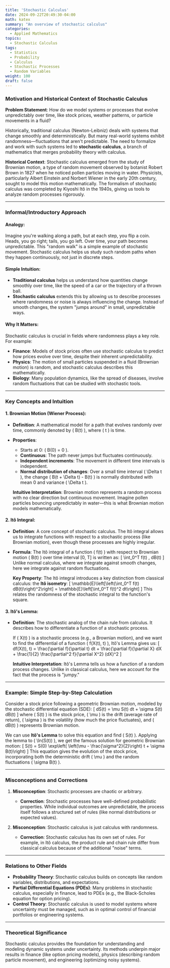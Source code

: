 ```yaml
---
title: 'Stochastic Calculus'
date: 2024-09-22T20:49:30-04:00
math: katex
summary: "An overview of stochastic calculus"
categories:
  - Applied Mathematics
topics:
  - Stochastic Calculus
tags:
  - Statistics
  - Probability
  - Calculus
  - Stochastic Processes
  - Random Variables
weight: 100
draft: false
---
```


### Motivation and Historical Context of Stochastic Calculus

**Problem Statement**: How do we model systems or processes that evolve unpredictably over time, like stock prices, weather patterns, or particle movements in a fluid?

Historically, traditional calculus (Newton-Leibniz) deals with systems that change smoothly and deterministically. But many real-world systems exhibit randomness—fluctuations that aren't predictable. The need to formalize and work with such systems led to **stochastic calculus**, a branch of mathematics that merges probability theory with calculus.

**Historical Context**: Stochastic calculus emerged from the study of Brownian motion, a type of random movement observed by botanist Robert Brown in 1827 when he noticed pollen particles moving in water. Physicists, particularly Albert Einstein and Norbert Wiener in the early 20th century, sought to model this motion mathematically. The formalism of stochastic calculus was completed by Kiyoshi Itô in the 1940s, giving us tools to analyze random processes rigorously.

---

### Informal/Introductory Approach

#### Analogy:
Imagine you're walking along a path, but at each step, you flip a coin. Heads, you go right; tails, you go left. Over time, your path becomes unpredictable. This "random walk" is a simple example of stochastic movement. Stochastic calculus helps us study such random paths when they happen continuously, not just in discrete steps.

#### Simple Intuition:
- **Traditional calculus** helps us understand how quantities change smoothly over time, like the speed of a car or the trajectory of a thrown ball.
- **Stochastic calculus** extends this by allowing us to describe processes where randomness or noise is always influencing the change. Instead of smooth changes, the system "jumps around" in small, unpredictable ways.

#### Why It Matters:
Stochastic calculus is crucial in fields where randomness plays a key role. For example:
- **Finance**: Models of stock prices often use stochastic calculus to predict how prices evolve over time, despite their inherent unpredictability.
- **Physics**: The motion of small particles suspended in a fluid (Brownian motion) is random, and stochastic calculus describes this mathematically.
- **Biology**: Many population dynamics, like the spread of diseases, involve random fluctuations that can be studied with stochastic tools.

---

### Key Concepts and Intuition

#### 1. **Brownian Motion (Wiener Process)**:
- **Definition**: A mathematical model for a path that evolves randomly over time, commonly denoted by \( B(t) \), where \( t \) is time.
- **Properties**:
  - Starts at 0: \( B(0) = 0 \).
  - **Continuous**: The path never jumps but fluctuates continuously.
  - **Independent increments**: The movement in different time intervals is independent.
  - **Normal distribution of changes**: Over a small time interval \( \Delta t \), the change \( B(t + \Delta t) - B(t) \) is normally distributed with mean 0 and variance \( \Delta t \).

  **Intuitive Interpretation**: Brownian motion represents a random process with no clear direction but continuous movement. Imagine pollen particles bouncing unpredictably in water—this is what Brownian motion models mathematically.

#### 2. **Itô Integral**:
- **Definition**: A core concept of stochastic calculus. The Itô integral allows us to integrate functions with respect to a stochastic process (like Brownian motion), even though these processes are highly irregular.
- **Formula**: The Itô integral of a function \( f(t) \) with respect to Brownian motion \( B(t) \) over time interval [0, T] is written as:
  \[
  \int_0^T f(t) \, dB(t)
  \]
  Unlike normal calculus, where we integrate against smooth changes, here we integrate against random fluctuations.

  **Key Property**: The Itô integral introduces a key distinction from classical calculus: the **Itô isometry**:
  \[
  \mathbb{E}\left[\left(\int_0^T f(t) dB(t)\right)^2\right] = \mathbb{E}\left[\int_0^T f(t)^2 dt\right]
  \]
  This relates the randomness of the stochastic integral to the function's square.

#### 3. **Itô's Lemma**:
- **Definition**: The stochastic analog of the chain rule from calculus. It describes how to differentiate a function of a stochastic process.
  
  If \( X(t) \) is a stochastic process (e.g., a Brownian motion), and we want to find the differential of a function \( f(X(t), t) \), Itô's Lemma gives us:
  \[
  df(X(t), t) = \frac{\partial f}{\partial t} dt + \frac{\partial f}{\partial X} dX + \frac{1}{2} \frac{\partial^2 f}{\partial X^2} (dX)^2
  \]
  
  **Intuitive Interpretation**: Itô's Lemma tells us how a function of a random process changes. Unlike in classical calculus, here we account for the fact that the process is "jumpy."

---

### Example: Simple Step-by-Step Calculation

Consider a stock price following a geometric Brownian motion, modeled by the stochastic differential equation (SDE):
\[
dS(t) = \mu S(t) dt + \sigma S(t) dB(t)
\]
where \( S(t) \) is the stock price, \( \mu \) is the drift (average rate of return), \( \sigma \) is the volatility (how much the price fluctuates), and \( dB(t) \) represents Brownian motion.

We can use **Itô's Lemma** to solve this equation and find \( S(t) \). Applying the lemma to \( \ln(S(t)) \), we get the famous solution for geometric Brownian motion:
\[
S(t) = S(0) \exp\left( \left(\mu - \frac{\sigma^2}{2}\right) t + \sigma B(t)\right)
\]
This equation gives the evolution of the stock price, incorporating both the deterministic drift \( \mu \) and the random fluctuations \( \sigma B(t) \).

---

### Misconceptions and Corrections

1. **Misconception**: Stochastic processes are chaotic or arbitrary.
   - **Correction**: Stochastic processes have well-defined probabilistic properties. While individual outcomes are unpredictable, the process itself follows a structured set of rules (like normal distributions or expected values).

2. **Misconception**: Stochastic calculus is just calculus with randomness.
   - **Correction**: Stochastic calculus has its own set of rules. For example, in Itô calculus, the product rule and chain rule differ from classical calculus because of the additional "noise" terms.

---

### Relations to Other Fields

- **Probability Theory**: Stochastic calculus builds on concepts like random variables, distributions, and expectations.
- **Partial Differential Equations (PDEs)**: Many problems in stochastic calculus, especially in finance, lead to PDEs (e.g., the Black-Scholes equation for option pricing).
- **Control Theory**: Stochastic calculus is used to model systems where uncertainty must be managed, such as in optimal control of financial portfolios or engineering systems.

---

### Theoretical Significance

Stochastic calculus provides the foundation for understanding and modeling dynamic systems under uncertainty. Its methods underpin major results in finance (like option pricing models), physics (describing random particle movement), and engineering (optimizing noisy systems).